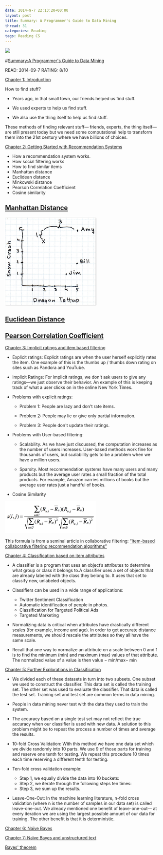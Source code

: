 ```yaml
---
date: 2014-9-7 22:13:20+00:00
layout: post
title: Summary: A Programmer's Guide to Data Mining
thread: 31
categories: Reading
tags: Reading CS
---
```


<img src="http://guidetodatamining.com/wp-content/uploads/2012/10/mozi.jpeg" width="200" />

#[Summary:A Programmer's Guide to Data Mining](http://guidetodatamining.com/)

READ: 2014-09-7 RATING: 8/10

[Chapter 1: Introduction](http://guidetodatamining.com/chapter-1/)

How to find stuff?

- Years ago, in that small town, our friends helped us find stuff.

- We used experts to help us find stuff.

- We also use the thing itself to help us find stuff.

These methods of finding relevant stuff— friends, experts, the thing itself—are still present today but we need some computational help to transform them into the 21st century where we have billions of choices.

[Chapter 2: Getting Started with Recommendation Systems](http://guidetodatamining.com/chapter-2/)

- How a recommendation system works.
- How social filtering works
- How to find similar items
- Manhattan distance
- Euclidean distance
- Minkowski distance
- Pearson Correlation Coefficient
- Cosine similarity

## [Manhattan Distance](http://en.wikipedia.org/wiki/Manhattan_distance)
<img src="/images/A Programmer's Guide To Data Mining/ManhattanDistance.jpg" width="300" />

## [Euclidean Distance](http://en.wikipedia.org/wiki/Euclidean_distance)

## [Pearson Correlation Coefficient]()

[Chapter 3: Implicit ratings and item based filtering](http://guidetodatamining.com/chapter-3/)

- Explicit ratings: Explicit ratings are when the user herself explicitly rates the item. One example of this is the thumbs up / thumbs down rating on sites such as Pandora and YouTube.
- Implicit Ratings: For implicit ratings, we don't ask users to give any ratings—we just observe their behavior. An example of this is keeping track of what a user clicks on in the online New York Times.


- Problems with explicit ratings:

	- Problem 1: People are lazy and don't rate items.

	- Problem 2: People may lie or give only partial information.

	- Problem 3: People don't update their ratings.

- Problems with User-based filtering:

	- Scalability. As we have just discussed, the computation increases as the number of users increases. User-based methods work fine for thousands of users, but scalability gets to be a problem when we have a million users.

	- Sparsity. Most recommendation systems have many users and many products but the average user rates a small fraction of the total products. For example, Amazon carries millions of books but the average user rates just a handful of books.

- Cosine Similarity

<img src="/images/A Programmer's Guide To Data Mining/Cosine Similarity.jpg" width="300" />

This formula is from a seminal article in collaborative filtering: [“Item-based collaborative filtering recommendation algorithms”](http://www.grouplens.org/papers/pdf/www10_sarwar.pdf)

[Chapter 4: Classification based on item attributes](http://guidetodatamining.com/chapter-4/)

- A classifier is a program that uses an object’s attributes to determine what group or class it belongs to.A classifier uses a set of objects that are already labeled with the class they belong to. It uses that set to classify new, unlabeled objects.

- Classifiers can be used in a wide range of applications:
	- Twitter Sentiment Classification
	- Automatic identification of people in photos.
	- Classification for Targeted Political Ads
	- Targeted Marketing
- Normalizing data is critical when attributes have drastically different scales (for example, income and age). In order to get accurate distance measurements, we should rescale the attributes so they all have the same scale.

- Recall that one way to normalize an attribute on a scale between 0 and 1 is to find the minimum (min) and maximum (max) values of that attribute. The normalized value of a value is then value − min/max− min


[Chapter 5: Further Explorations in Classification](http://guidetodatamining.com/chapter-5/)

- We divided each of these datasets in turn into two subsets. One subset we used to construct the classifier. This data set is called the training set. The other set was used to evaluate the classifier. That data is called the test set. Training set and test set are common terms in data mining.

- People in data mining never test with the data they used to train the system.

- The accuracy based on a single test set may not reflect the true accuracy when our classifier is used with new data. A solution to this problem might be to repeat the process a number of times and average the results.

- 10-fold Cross Validation: With this method we have one data set which we divide randomly into 10 parts. We use 9 of those parts for training and reserve one tenth for testing. We repeat this procedure 10 times each time reserving a different tenth for testing.

- Ten-fold cross validation example:
	- Step 1, we equally divide the data into 10 buckets:
	- Step 2, we iterate through the following steps ten times:
	- Step 3, we sum up the results.

- Leave-One-Out: In the machine learning literature, n-fold cross validation (where n is the number of samples in our data set) is called leave-one-out. We already mentioned one benefit of leave-one-out— at every iteration we are using the largest possible amount of our data for training. The other benefit is that it is deterministic.

[Chapter 6: Naïve Bayes](http://guidetodatamining.com/chapter-6/)

[Chapter 7: Naïve Bayes and unstructured text](http://guidetodatamining.com/chapter-7/)

[Bayes' theorem](http://en.wikipedia.org/wiki/Bayes'_theorem)
